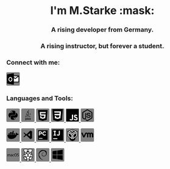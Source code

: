 <h1 align="center">I'm M.Starke :mask:</h1>
<h3 align="center">A rising developer from Germany.</h3>
<h3 align="center">A rising instructor, but forever a student.</h3>
<h3 align="left">Connect with me:</h3>
<p align="left">
    <a href="mailto:mstarke@bbw-fi.de" target="blank">
        <img align="center" src="https://github.com/mstarke-ae/mstarke-ae/blob/main/images/outlook.png" alt="outlook" height="35"/>
    </a>
</p>
<h3 align="left">Languages and Tools:</h3>
<p align="left">
    <a href="https://www.python.org/" target="_blank">
        <img src="https://github.com/mstarke-ae/mstarke-ae/blob/main/images/python.png" alt="python" height="35"/>
    </a>
        <a href="https://www.w3schools.com/java/" target="_blank">
        <img src="https://github.com/mstarke-ae/mstarke-ae/blob/main/images/java.png" alt="java" height="35"/>
    </a>
    <a href="https://www.w3schools.com/html/" target="_blank">
        <img src="https://github.com/mstarke-ae/mstarke-ae/blob/main/images/html.png" alt="html5" height="35"/>
    </a>
    <a href="https://www.w3schools.com/css/" target="_blank">
        <img src="https://github.com/mstarke-ae/mstarke-ae/blob/main/images/css.png" alt="css3" height="35"/>
    </a>
    <a href="https://www.w3schools.com/js/" target="_blank">
        <img src="https://github.com/mstarke-ae/mstarke-ae/blob/main/images/javascript.png" alt="javascript" height="35"/>
    </a>
    <a href="https://nodejs.org/" target="_blank">
        <img src="https://github.com/mstarke-ae/mstarke-ae/blob/main/images/nodejs.png" alt="nodejs" height="35"/>
    </a>
</p>
<p align="left">
    <a href="https://www.docker.com/" target="_blank">
        <img src="https://github.com/mstarke-ae/mstarke-ae/blob/main/images/docker.png" alt="docker" height="35"/>
    </a>
    <a href="https://code.visualstudio.com/" target="_blank">
        <img src="https://github.com/mstarke-ae/mstarke-ae/blob/main/images/visualstudiocode.png" alt="vsc" height="35"/>
    </a>
    <a href="https://www.jetbrains.com/pycharm/" target="_blank">
        <img src="https://github.com/mstarke-ae/mstarke-ae/blob/main/images/pycharm.png" alt="pycharm" height="35"/>
    </a>
    <a href="https://www.jetbrains.com/idea/" target="_blank">
        <img src="https://github.com/mstarke-ae/mstarke-ae/blob/main/images/intellij.png" alt="intellij" height="35"/>
    </a>
    <a href="https://www.virtualbox.org/" target="_blank">
        <img src="https://github.com/mstarke-ae/mstarke-ae/blob/main/images/virtualbox.png" alt="virtualbox" height="35"/>
    </a>
    <a href="https://www.vmware.com/" target="_blank">
        <img src="https://github.com/mstarke-ae/mstarke-ae/blob/main/images/vmware.png" alt="vmware" height="35"/>
    </a>
</p>
<p align="left">
    <a href="https://www.apple.com/de/macos/" target="_blank">
        <img src="https://github.com/mstarke-ae/mstarke-ae/blob/main/images/macos.png" alt="macos" height="35"/>
    </a>
    <a href="https://www.raspberrypi.org/" target="_blank">
        <img src="https://github.com/mstarke-ae/mstarke-ae/blob/main/images/raspberrypi.png" alt="raspberrypi" height="35"/>
    </a>
    <a href="https://www.debian.org/" target="_blank">
        <img src="https://github.com/mstarke-ae/mstarke-ae/blob/main/images/debian.png" alt="debian" height="35"/>
    </a>
    <a href="https://www.microsoft.com/" target="_blank">
        <img src="https://github.com/mstarke-ae/mstarke-ae/blob/main/images/windows.png" alt="windows" height="35"/>
    </a>
</p>
